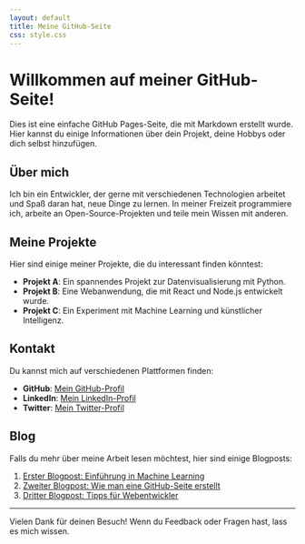 ```yaml
---
layout: default
title: Meine GitHub-Seite
css: style.css
---
```


# Willkommen auf meiner GitHub-Seite!

Dies ist eine einfache GitHub Pages-Seite, die mit Markdown erstellt wurde. Hier kannst du einige Informationen über dein Projekt, deine Hobbys oder dich selbst hinzufügen.

## Über mich

Ich bin ein Entwickler, der gerne mit verschiedenen Technologien arbeitet und Spaß daran hat, neue Dinge zu lernen. In meiner Freizeit programmiere ich, arbeite an Open-Source-Projekten und teile mein Wissen mit anderen.

## Meine Projekte

Hier sind einige meiner Projekte, die du interessant finden könntest:

- **Projekt A**: Ein spannendes Projekt zur Datenvisualisierung mit Python.
- **Projekt B**: Eine Webanwendung, die mit React und Node.js entwickelt wurde.
- **Projekt C**: Ein Experiment mit Machine Learning und künstlicher Intelligenz.

## Kontakt

Du kannst mich auf verschiedenen Plattformen finden:
- **GitHub**: [Mein GitHub-Profil](https://github.com/)
- **LinkedIn**: [Mein LinkedIn-Profil](https://linkedin.com/in/)
- **Twitter**: [Mein Twitter-Profil](https://twitter.com/)

## Blog

Falls du mehr über meine Arbeit lesen möchtest, hier sind einige Blogposts:

1. [Erster Blogpost: Einführung in Machine Learning](#)
2. [Zweiter Blogpost: Wie man eine GitHub-Seite erstellt](#)
3. [Dritter Blogpost: Tipps für Webentwickler](#)

---

Vielen Dank für deinen Besuch! Wenn du Feedback oder Fragen hast, lass es mich wissen.

